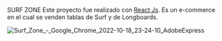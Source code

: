 SURF ZONE
Este proyecto fue realizado con [React Js](https://github.com/facebook/create-react-app). Es un e-commerce en el cual se venden tablas de Surf y de Longboards.

![Surf_Zone_-_Google_Chrome_2022-10-18_23-24-10_AdobeExpress](https://user-images.githubusercontent.com/105886081/196584675-02fb50e3-5902-4614-a641-84533106c1a7.gif)


